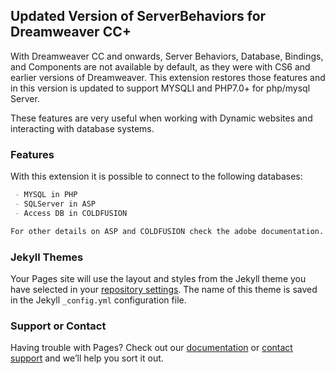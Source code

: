 ## Updated Version of ServerBehaviors for Dreamweaver CC+

With Dreamweaver CC and onwards, Server Behaviors, Database, Bindings, and Components are not available by default, as they were with CS6 and earlier versions of Dreamweaver. This extension restores those features and in this version is updated to support MYSQLI and PHP7.0+ for php/mysql Server.

These features are very useful when working with Dynamic websites and interacting with database systems.

### Features

With this extension it is possible to connect to the following databases:

```markdown
 - MYSQL in PHP
 - SQLServer in ASP
 - Access DB in COLDFUSION

For other details on ASP and COLDFUSION check the adobe documentation.
```

### Jekyll Themes

Your Pages site will use the layout and styles from the Jekyll theme you have selected in your [repository settings](https://github.com/prova-dw/dw-server-behaviors-extension/settings). The name of this theme is saved in the Jekyll `_config.yml` configuration file.

### Support or Contact

Having trouble with Pages? Check out our [documentation](https://help.github.com/categories/github-pages-basics/) or [contact support](https://github.com/contact) and we’ll help you sort it out.

